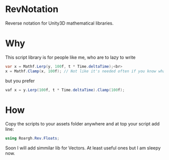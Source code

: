 # RevNotation
Reverse notation for Unity3D mathematical libraries.

# Why
This script library is for people like me, who are to lazy to write
```csharp
var x = Mathf.Lerp(y, 100f, t * Time.deltaTime);<br>
x = Mathf.Clamp(x, 100f); // Not like it's needed often if you know what you are doing.
```
but you prefer
```csharp
vaf x = y.Lerp(100f, t * Time.deltaTime).Clamp(100f);
```

# How
Copy the scripts to your assets folder anywhere and at top your script add line:

```csharp
using Roargh.Rev.Floats;
```

Soon I will add simmilar lib for Vectors. At least useful ones but I am sleepy now.



